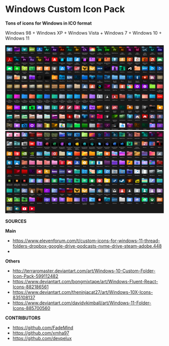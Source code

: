# Windows Custom Icon Pack

**Tons of icons for Windows in ICO format**

Windows 98 + Windows XP + Windows Vista + Windows 7 + Windows 10 + Windows 11

![Preview](https://raw.githubusercontent.com/FuSan21/ICO-Portal/main/Preview.png)
![Preview](https://raw.githubusercontent.com/FuSan21/ICO-Portal/main/Preview2.png)

**SOURCES**

**Main**
- https://www.elevenforum.com/t/custom-icons-for-windows-11-thread-folders-dropbox-google-drive-podcasts-nvme-drive-steam-adobe.448
- 
**Others**
- http://terraromaster.deviantart.com/art/Windows-10-Custom-Folder-Icon-Pack-599112482
- https://www.deviantart.com/bongmixtape/art/Windows-Fluent-React-Icons-882186561
- https://www.deviantart.com/theninjacat27/art/Windows-10X-Icons-835108137
- https://www.deviantart.com/davidvkimball/art/Windows-11-Folder-Icons-885700560

**CONTRIBUTORS**
- https://github.com/FadeMind
- https://github.com/xmha97
- https://github.com/devpelux
